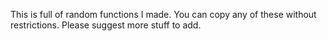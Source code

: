 This is full of random functions I made.
You can copy any of these without restrictions.
Please suggest more stuff to add.
